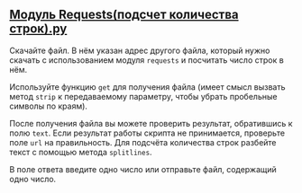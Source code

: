 ## [Модуль Requests(подсчет количества строк).py](https://github.com/vasoltu/-Stepik/blob/main/Программирование%20на%20Python/Модули/Модуль%20Requests(подсчет%20количества%20строк).py)
Скачайте файл. В нём указан адрес другого файла, который нужно скачать с использованием модуля `requests` и посчитать число строк в нём.

Используйте функцию `get` для получения файла (имеет смысл вызвать метод `strip` к передаваемому параметру, чтобы убрать пробельные символы по краям).

После получения файла вы можете проверить результат, обратившись к полю `text`. Если результат работы скрипта не принимается, проверьте поле `url` на правильность. 
Для подсчёта количества строк разбейте текст с помощью метода `splitlines`.

В поле ответа введите одно число или отправьте файл, содержащий одно число.
